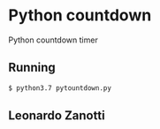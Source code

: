 # Python countdown
Python countdown timer

## Running
```bash
$ python3.7 pytountdown.py
```

## Leonardo Zanotti